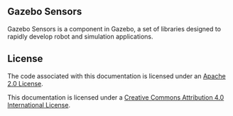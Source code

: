 ## Gazebo Sensors

Gazebo Sensors is a component in Gazebo, a set of libraries
designed to rapidly develop robot and simulation applications. 

## License

The code associated with this documentation is licensed under an [Apache 2.0 License](https://www.apache.org/licenses/LICENSE-2.0).

This documentation is licensed under a [Creative Commons Attribution 4.0 International License](http://creativecommons.org/licenses/by/4.0/).

